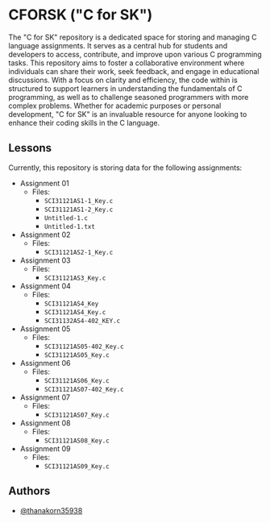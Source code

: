 # CFORSK ("C for SK")

The "C for SK" repository is a dedicated space for storing and managing C language assignments. It serves as a central hub for students and developers to access, contribute, and improve upon various C programming tasks. This repository aims to foster a collaborative environment where individuals can share their work, seek feedback, and engage in educational discussions. With a focus on clarity and efficiency, the code within is structured to support learners in understanding the fundamentals of C programming, as well as to challenge seasoned programmers with more complex problems. Whether for academic purposes or personal development, "C for SK" is an invaluable resource for anyone looking to enhance their coding skills in the C language.

## Lessons
Currently, this repository is storing data for the following assignments:

- Assignment 01
  - Files:
    - `SCI31121AS1-1_Key.c`
    - `SCI31121AS1-2_Key.c`
    - `Untitled-1.c`
    - `Untitled-1.txt`
- Assignment 02
  - Files:
    - `SCI31121AS2-1_Key.c`
- Assignment 03
  - Files:
    - `SCI31121AS3_Key.c`
- Assignment 04
  - Files:
    - `SCI31121AS4_Key`
    - `SCI31121AS4_Key.c`
    - `SCI31132AS4-402_KEY.c`
- Assignment 05
  - Files:
    - `SCI31121AS05-402_Key.c`
    - `SCI31121AS05_Key.c`
- Assignment 06
  - Files:
    - `SCI31121AS06_Key.c`
    - `SCI31121AS07-402_Key.c`
- Assignment 07
  - Files:
    - `SCI31121AS07_Key.c`
- Assignment 08
  - Files:
    - `SCI31121AS08_Key.c`
- Assignment 09
  - Files:
    - `SCI31121AS09_Key.c`

## Authors

- [@thanakorn35938](https://www.github.com/thanakorn35938)
